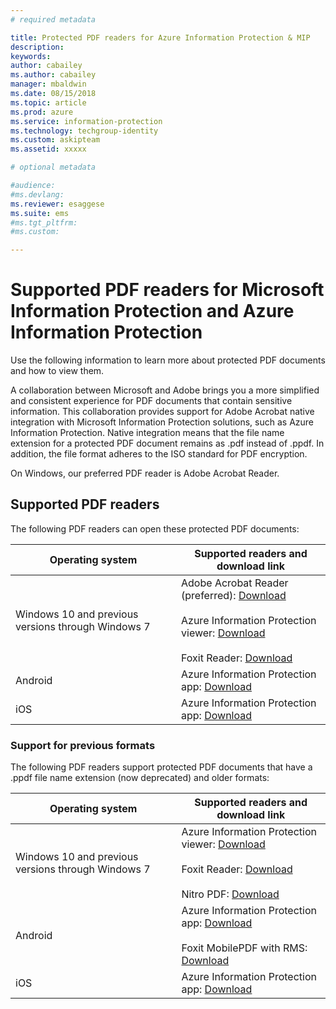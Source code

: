 ```yaml
---
# required metadata

title: Protected PDF readers for Azure Information Protection & MIP
description:
keywords: 
author: cabailey
ms.author: cabailey
manager: mbaldwin
ms.date: 08/15/2018
ms.topic: article
ms.prod: azure
ms.service: information-protection
ms.technology: techgroup-identity
ms.custom: askipteam
ms.assetid: xxxxx

# optional metadata

#audience:
#ms.devlang:
ms.reviewer: esaggese
ms.suite: ems
#ms.tgt_pltfrm:
#ms.custom:

---
```


# Supported PDF readers for Microsoft Information Protection and Azure Information Protection

Use the following information to learn more about protected PDF documents and how to view them.

A collaboration between Microsoft and Adobe brings you a more simplified and consistent experience for PDF documents that contain sensitive information. This collaboration provides support for Adobe Acrobat native integration with Microsoft Information Protection solutions, such as Azure Information Protection. Native integration means that the file name extension for a protected PDF document remains as .pdf instead of .ppdf. In addition, the file format adheres to the ISO standard for PDF encryption.

On Windows, our preferred PDF reader is Adobe Acrobat Reader.

## Supported PDF readers

The following PDF readers can open these protected PDF documents:

|Operating system|Supported readers and download link|
|----------------|-----------------------------------|
|Windows 10 and previous versions through Windows 7|Adobe Acrobat Reader (preferred): [Download](https://go.microsoft.com/fwlink/?linkid=838993) <br /><br /> Azure Information Protection viewer: [Download](https://go.microsoft.com/fwlink/?linkid=838993)<br /><br />Foxit Reader: [Download](https://go.microsoft.com/fwlink/?linkid=838993)|
|Android|Azure Information Protection app: [Download](https://go.microsoft.com/fwlink/?linkid=838993)|
|iOS|Azure Information Protection app: [Download](https://go.microsoft.com/fwlink/?linkid=838993)|

### Support for previous formats

The following PDF readers support protected PDF documents that have a .ppdf file name extension (now deprecated) and older formats:

|Operating system|Supported readers and download link|
|----------------|-----------------------------------|
|Windows 10 and previous versions through Windows 7|Azure Information Protection viewer: [Download](https://go.microsoft.com/fwlink/?linkid=838993)<br /><br />Foxit Reader: [Download](https://go.microsoft.com/fwlink/?linkid=838993)<br /><br />Nitro PDF: [Download](https://go.microsoft.com/fwlink/?linkid=838993)|
|Android|Azure Information Protection app: [Download](https://go.microsoft.com/fwlink/?linkid=838993)<br /><br />Foxit MobilePDF with RMS: [Download](https://go.microsoft.com/fwlink/?linkid=838993)|
|iOS|Azure Information Protection app: [Download](https://go.microsoft.com/fwlink/?linkid=838993)|
